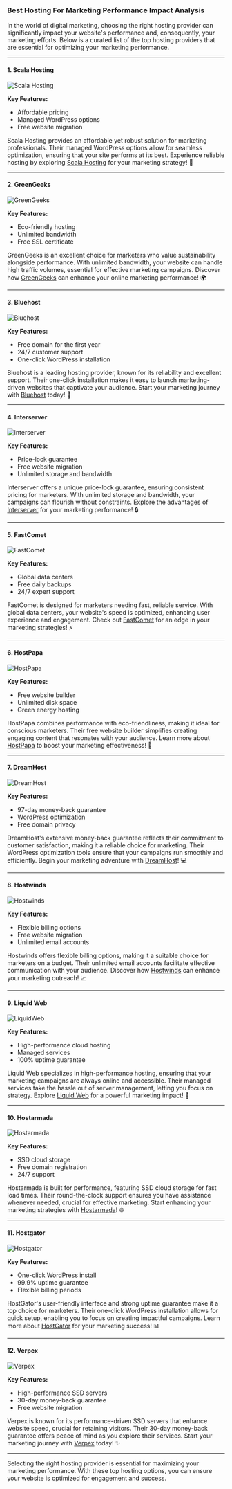 ### Best Hosting For Marketing Performance Impact Analysis

In the world of digital marketing, choosing the right hosting provider can significantly impact your website's performance and, consequently, your marketing efforts. Below is a curated list of the top hosting providers that are essential for optimizing your marketing performance.

---

#### 1. Scala Hosting
![Scala Hosting](https://i.imgur.com/uJ5JIK3.png "Scala Web Hosting")

**Key Features:**
- Affordable pricing
- Managed WordPress options
- Free website migration

Scala Hosting provides an affordable yet robust solution for marketing professionals. Their managed WordPress options allow for seamless optimization, ensuring that your site performs at its best. Experience reliable hosting by exploring [Scala Hosting](https://snipitx.com/scala-jy) for your marketing strategy! 🚀

---

#### 2. GreenGeeks
![GreenGeeks](https://i.imgur.com/eEwuntu.jpg "GreenGeeks Hosting")

**Key Features:**
- Eco-friendly hosting
- Unlimited bandwidth
- Free SSL certificate

GreenGeeks is an excellent choice for marketers who value sustainability alongside performance. With unlimited bandwidth, your website can handle high traffic volumes, essential for effective marketing campaigns. Discover how [GreenGeeks](https://snipitx.com/greengeeks-jy) can enhance your online marketing performance! 🌍

---

#### 3. Bluehost
![Bluehost](https://i.imgur.com/PasFF9E.jpeg "Bluehost Hosting")

**Key Features:**
- Free domain for the first year
- 24/7 customer support
- One-click WordPress installation

Bluehost is a leading hosting provider, known for its reliability and excellent support. Their one-click installation makes it easy to launch marketing-driven websites that captivate your audience. Start your marketing journey with [Bluehost](https://snipitx.com/bluehost-jy) today! 🌟

---

#### 4. Interserver
![Interserver](https://i.imgur.com/OM5dOEW.jpeg "Interserver Hosting")

**Key Features:**
- Price-lock guarantee
- Free website migration
- Unlimited storage and bandwidth

Interserver offers a unique price-lock guarantee, ensuring consistent pricing for marketers. With unlimited storage and bandwidth, your campaigns can flourish without constraints. Explore the advantages of [Interserver](https://snipitx.com/interserver-jy) for your marketing performance! 🔒

---

#### 5. FastComet
![FastComet](https://i.imgur.com/7qgXuWp.png "FastComet Hosting")

**Key Features:**
- Global data centers
- Free daily backups
- 24/7 expert support

FastComet is designed for marketers needing fast, reliable service. With global data centers, your website's speed is optimized, enhancing user experience and engagement. Check out [FastComet](https://snipitx.com/fastcomet-jy) for an edge in your marketing strategies! ⚡️

---

#### 6. HostPapa
![HostPapa](https://i.imgur.com/ouDTkvl.jpeg "HostPapa Hosting")

**Key Features:**
- Free website builder
- Unlimited disk space
- Green energy hosting

HostPapa combines performance with eco-friendliness, making it ideal for conscious marketers. Their free website builder simplifies creating engaging content that resonates with your audience. Learn more about [HostPapa](https://snipitx.com/hostpapa-jy) to boost your marketing effectiveness! 🌱

---

#### 7. DreamHost
![DreamHost](https://i.imgur.com/rXIg8ip.jpeg "DreamHost Hosting")

**Key Features:**
- 97-day money-back guarantee
- WordPress optimization
- Free domain privacy

DreamHost's extensive money-back guarantee reflects their commitment to customer satisfaction, making it a reliable choice for marketing. Their WordPress optimization tools ensure that your campaigns run smoothly and efficiently. Begin your marketing adventure with [DreamHost](https://snipitx.com/dreamhost-jy)! 💻

---

#### 8. Hostwinds
![Hostwinds](https://i.imgur.com/53aSNXx.jpeg "Hostwinds Hosting")

**Key Features:**
- Flexible billing options
- Free website migration
- Unlimited email accounts

Hostwinds offers flexible billing options, making it a suitable choice for marketers on a budget. Their unlimited email accounts facilitate effective communication with your audience. Discover how [Hostwinds](https://snipitx.com/hostwinds-jy) can enhance your marketing outreach! 📈

---

#### 9. Liquid Web
![LiquidWeb](https://i.imgur.com/4IvT9SC.jpeg "Liquidweb Hosting")

**Key Features:**
- High-performance cloud hosting
- Managed services
- 100% uptime guarantee

Liquid Web specializes in high-performance hosting, ensuring that your marketing campaigns are always online and accessible. Their managed services take the hassle out of server management, letting you focus on strategy. Explore [Liquid Web](https://snipitx.com/liquidweb-jy) for a powerful marketing impact! 💪

---

#### 10. Hostarmada
![Hostarmada](https://i.imgur.com/KFbdf3o.jpeg "Hostarmada Hosting")

**Key Features:**
- SSD cloud storage
- Free domain registration
- 24/7 support

Hostarmada is built for performance, featuring SSD cloud storage for fast load times. Their round-the-clock support ensures you have assistance whenever needed, crucial for effective marketing. Start enhancing your marketing strategies with [Hostarmada](https://snipitx.com/hostarmada-jy)! 🌐

---

#### 11. Hostgator
![Hostgator](https://i.imgur.com/BcVkH57.jpeg "Hostgator Hosting")

**Key Features:**
- One-click WordPress install
- 99.9% uptime guarantee
- Flexible billing periods

HostGator's user-friendly interface and strong uptime guarantee make it a top choice for marketers. Their one-click WordPress installation allows for quick setup, enabling you to focus on creating impactful campaigns. Learn more about [HostGator](https://snipitx.com/hostgator-jy) for your marketing success! 📊

---

#### 12. Verpex
![Verpex](https://i.imgur.com/6x5LhiS.jpeg "Verpex Hosting")

**Key Features:**
- High-performance SSD servers
- 30-day money-back guarantee
- Free website migration

Verpex is known for its performance-driven SSD servers that enhance website speed, crucial for retaining visitors. Their 30-day money-back guarantee offers peace of mind as you explore their services. Start your marketing journey with [Verpex](https://snipitx.com/verpex-jy) today! ✨

---

Selecting the right hosting provider is essential for maximizing your marketing performance. With these top hosting options, you can ensure your website is optimized for engagement and success.

